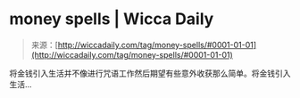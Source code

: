 <!--yml

category: 未分类

date: 2024-06-12 18:25:19

-->

# money spells | Wicca Daily

> 来源：[http://wiccadaily.com/tag/money-spells/#0001-01-01](http://wiccadaily.com/tag/money-spells/#0001-01-01)

将金钱引入生活并不像进行咒语工作然后期望有些意外收获那么简单。将金钱引入生活...
